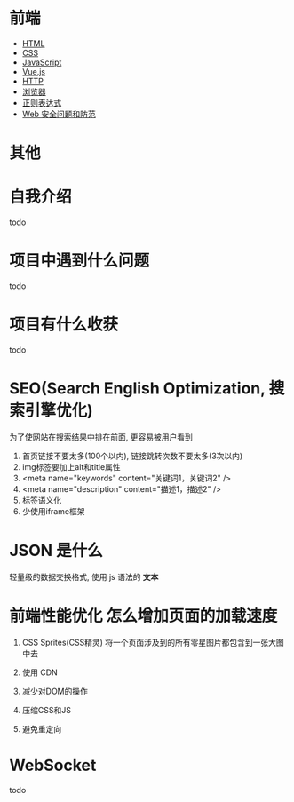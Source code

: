 # 前端

- <a href="HTML.md">HTML</a>
- <a href="CSS.md">CSS</a>
- <a href="JavaScript.md">JavaScript</a>
- <a href="Vue.js.md">Vue.js</a>
- <a href="http.md">HTTP</a>
- <a href="browser.md">浏览器</a>
- <a href="regExp.md">正则表达式</a>
- <a href="secure.md">Web 安全问题和防范</a>

# 其他

# 自我介绍

todo

# 项目中遇到什么问题

todo

# 项目有什么收获

todo

# SEO(Search English Optimization, 搜索引擎优化)

为了使网站在搜索结果中排在前面, 更容易被用户看到

1. 首页链接不要太多(100个以内), 链接跳转次数不要太多(3次以内)
2. img标签要加上alt和title属性
3. \<meta name="keywords" content="关键词1，关键词2" />
4. \<meta name="description" content="描述1，描述2" />
5. 标签语义化
6. 少使用iframe框架

# JSON 是什么

轻量级的数据交换格式, 使用 js 语法的 **文本**

# 前端性能优化 怎么增加页面的加载速度

1. CSS Sprites(CSS精灵) 将一个页面涉及到的所有零星图片都包含到一张大图中去

2. 使用 CDN

3. 减少对DOM的操作

4. 压缩CSS和JS

5. 避免重定向

# WebSocket

todo
